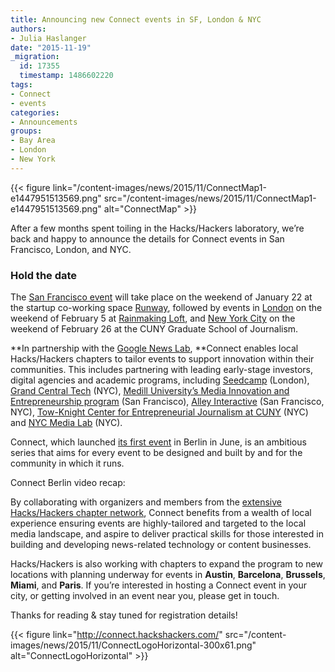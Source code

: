 ```yaml
---
title: Announcing new Connect events in SF, London & NYC
authors:
- Julia Haslanger
date: "2015-11-19"
_migration:
  id: 17355
  timestamp: 1486602220
tags:
- Connect
- events
categories:
- Announcements
groups:
- Bay Area
- London
- New York
---
```




{{< figure link="/content-images/news/2015/11/ConnectMap1-e1447951513569.png" src="/content-images/news/2015/11/ConnectMap1-e1447951513569.png" alt="ConnectMap" >}}

After a few months spent toiling in the Hacks/Hackers laboratory, we’re back and happy to announce the details for Connect events in San Francisco, London, and NYC.

### **Hold the date**

The [San Francisco event][1] will take place on the weekend of January 22 at the startup co-working space [Runway][2], followed by events in [London][3] on the weekend of February 5 at [Rainmaking Loft][4], and [New York City][5] on the weekend of February 26 at the CUNY Graduate School of Journalism.

**In partnership with the [Google News Lab][6], **Connect enables local Hacks/Hackers chapters to tailor events to support innovation within their communities. This includes partnering with leading early-stage investors, digital agencies and academic programs, including [Seedcamp][7] (London), [Grand Central Tech][8] (NYC), [Medill University’s Media Innovation and Entrepreneurship program][9] (San Francisco), [Alley Interactive][10] (San Francisco, NYC), [Tow-Knight Center for Entrepreneurial Journalism at CUNY][11] (NYC) and [NYC Media Lab][12] (NYC).

Connect, which launched [its first event][13] in Berlin in June, is an ambitious series that aims for every event to be designed and built by and for the community in which it runs.

Connect Berlin video recap:

By collaborating with organizers and members from the [extensive Hacks/Hackers chapter network][14], Connect benefits from a wealth of local experience ensuring events are highly-tailored and targeted to the local media landscape, and aspire to deliver practical skills for those interested in building and developing news-related technology or content businesses.

Hacks/Hackers is also working with chapters to expand the program to new locations with planning underway for events in **Austin**, **Barcelona**, **Brussels**, **Miami**, and **Paris**. If you’re interested in hosting a Connect event in your city, or getting involved in an event near you, please get in touch.

Thanks for reading & stay tuned for registration details!

{{< figure link="http://connect.hackshackers.com/" src="/content-images/news/2015/11/ConnectLogoHorizontal-300x61.png" alt="ConnectLogoHorizontal" >}}

 [1]: http://hackshackers.us1.list-manage.com/track/click?u=c56f2e53d5ed6ef87f8aaa75c&id=ff0ffafb02&e=8fe604ecc7
 [2]: http://hackshackers.us1.list-manage.com/track/click?u=c56f2e53d5ed6ef87f8aaa75c&id=0fcfb7e6fb&e=8fe604ecc7
 [3]: http://hackshackers.us1.list-manage.com/track/click?u=c56f2e53d5ed6ef87f8aaa75c&id=afe1577902&e=8fe604ecc7
 [4]: http://hackshackers.us1.list-manage1.com/track/click?u=c56f2e53d5ed6ef87f8aaa75c&id=5605a9cc13&e=8fe604ecc7
 [5]: http://hackshackers.us1.list-manage.com/track/click?u=c56f2e53d5ed6ef87f8aaa75c&id=28af37f059&e=8fe604ecc7
 [6]: https://newslab.withgoogle.com/
 [7]: http://hackshackers.us1.list-manage.com/track/click?u=c56f2e53d5ed6ef87f8aaa75c&id=9bf41586e5&e=8fe604ecc7
 [8]: http://hackshackers.us1.list-manage.com/track/click?u=c56f2e53d5ed6ef87f8aaa75c&id=4ee814a0e9&e=8fe604ecc7
 [9]: http://hackshackers.us1.list-manage.com/track/click?u=c56f2e53d5ed6ef87f8aaa75c&id=3b3c24054b&e=8fe604ecc7
 [10]: http://hackshackers.us1.list-manage.com/track/click?u=c56f2e53d5ed6ef87f8aaa75c&id=a380129db3&e=8fe604ecc7
 [11]: http://hackshackers.us1.list-manage.com/track/click?u=c56f2e53d5ed6ef87f8aaa75c&id=e502b9ab29&e=8fe604ecc7
 [12]: http://hackshackers.us1.list-manage1.com/track/click?u=c56f2e53d5ed6ef87f8aaa75c&id=02d06a0055&e=8fe604ecc7
 [13]: http://hackshackers.us1.list-manage.com/track/click?u=c56f2e53d5ed6ef87f8aaa75c&id=ebc1c46222&e=8fe604ecc7
 [14]: http://hackshackers.us1.list-manage.com/track/click?u=c56f2e53d5ed6ef87f8aaa75c&id=14e129b346&e=8fe604ecc7